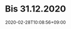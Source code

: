 ---
title: "Bis 31.12.2020"
date: 2020-02-28T10:08:56+09:00
description: 
draft: false
collapsible: true
weight: 3
---